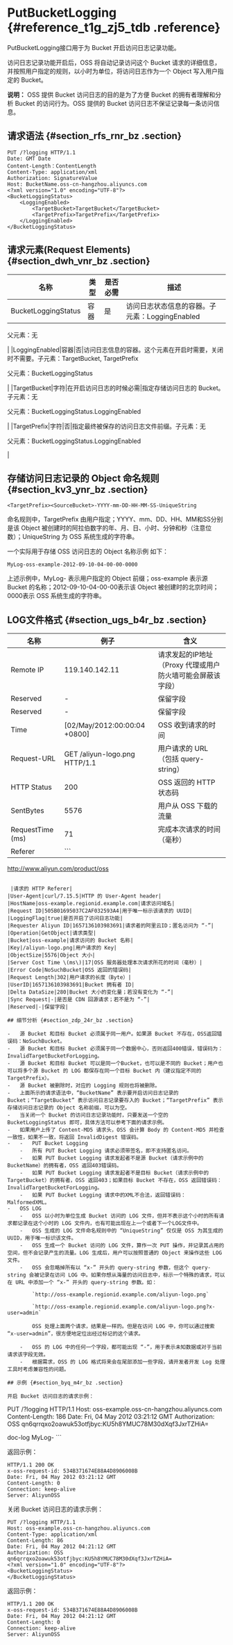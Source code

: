 # PutBucketLogging {#reference_t1g_zj5_tdb .reference}

PutBucketLogging接口用于为 Bucket 开启访问日志记录功能。

访问日志记录功能开启后，OSS 将自动记录访问这个 Bucket 请求的详细信息，并按照用户指定的规则，以小时为单位，将访问日志作为一个 Object 写入用户指定的 Bucket。

**说明：** OSS 提供 Bucket 访问日志的目的是为了方便 Bucket 的拥有者理解和分析 Bucket 的访问行为。OSS 提供的 Bucket 访问日志不保证记录每一条访问信息。

## 请求语法 {#section_rfs_rnr_bz .section}

```
PUT /?logging HTTP/1.1
Date: GMT Date
Content-Length：ContentLength
Content-Type: application/xml
Authorization: SignatureValue 
Host: BucketName.oss-cn-hangzhou.aliyuncs.com
<?xml version="1.0" encoding="UTF-8"?>
<BucketLoggingStatus>
    <LoggingEnabled>
        <TargetBucket>TargetBucket</TargetBucket>
        <TargetPrefix>TargetPrefix</TargetPrefix>
    </LoggingEnabled>
</BucketLoggingStatus>
```

## 请求元素\(Request Elements\) {#section_dwh_vnr_bz .section}

|名称|类型|是否必需|描述|
|--|--|----|--|
|BucketLoggingStatus|容器|是|访问日志状态信息的容器。子元素：LoggingEnabled

父元素：无

|
|LoggingEnabled|容器|否|访问日志信息的容器。这个元素在开启时需要，关闭时不需要。子元素：TargetBucket, TargetPrefix

父元素：BucketLoggingStatus

|
|TargetBucket|字符|在开启访问日志的时候必需|指定存储访问日志的 Bucket。子元素：无

父元素：BucketLoggingStatus.LoggingEnabled

|
|TargetPrefix|字符|否|指定最终被保存的访问日志文件前缀。子元素：无

父元素：BucketLoggingStatus.LoggingEnabled

|

## 存储访问日志记录的 Object 命名规则 {#section_kv3_ynr_bz .section}

```
<TargetPrefix><SourceBucket>-YYYY-mm-DD-HH-MM-SS-UniqueString
```

命名规则中，TargetPrefix 由用户指定；YYYY、mm、DD、HH、MM和SS分别是该 Object 被创建时的阿拉伯数字的年、月、日、小时、分钟和秒（注意位数）；UniqueString 为 OSS 系统生成的字符串。

一个实际用于存储 OSS 访问日志的 Object 名称示例 如下：

```
MyLog-oss-example-2012-09-10-04-00-00-0000
```

上述示例中，MyLog- 表示用户指定的 Object 前缀；oss-example 表示源 Bucket 的名称；2012-09-10-04-00-00表示该 Object 被创建时的北京时间；0000表示 OSS 系统生成的字符串。

## LOG文件格式 {#section_ugs_b4r_bz .section}

|名称|例子|含义|
|--|--|--|
|Remote IP|119.140.142.11|请求发起的IP地址（Proxy 代理或用户防火墙可能会屏蔽该字段）|
|Reserved|-|保留字段|
|Reserved|-|保留字段|
|Time|\[02/May/2012:00:00:04 +0800\]|OSS 收到请求的时间|
|Request-URL|GET /aliyun-logo.png HTTP/1.1|用户请求的 URL （包括 query-string）|
|HTTP Status|200|OSS 返回的 HTTP 状态码|
|SentBytes|5576|用户从 OSS 下载的流量|
|RequestTime \(ms\)|71|完成本次请求的时间（毫秒）|
|Referer| ```
http://www.aliyun.com/product/oss
```

 |请求的 HTTP Referer|
|User-Agent|curl/7.15.5|HTTP 的 User-Agent header|
|HostName|oss-example.regionid.example.com|请求访问域名|
|Request ID|505B01695037C2AF032593A4|用于唯一标示该请求的 UUID|
|LoggingFlag|true|是否开启了访问日志功能|
|Requester Aliyun ID|1657136103983691|请求者的阿里云ID；匿名访问为 “-”|
|Operation|GetObject|请求类型|
|Bucket|oss-example|请求访问的 Bucket 名称|
|Key|/aliyun-logo.png|用户请求的 Key|
|ObjectSize|5576|Object 大小|
|Server Cost Time \(ms\)|17|OSS 服务器处理本次请求所花的时间（毫秒）|
|Error Code|NoSuchBucket|OSS 返回的错误码|
|Request Length|302|用户请求的长度（Byte）|
|UserID|1657136103983691|Bucket 拥有者 ID|
|Delta DataSize|280|Bucket 大小的变化量；若没有变化为 “-”|
|Sync Request|-|是否是 CDN 回源请求；若不是为 “-”|
|Reserved|-|保留字段|

## 细节分析 {#section_zdp_24r_bz .section}

-   源 Bucket 和目标 Bucket 必须属于同一用户。如果源 Bucket 不存在，OSS返回错误码：NoSuchBucket。
-   源 Bucket 和目标 Bucket 必须属于同一个数据中心，否则返回400错误，错误码为：InvalidTargetBucketForLogging。
-   源 Bucket 和目标 Bucket 可以是同一个Bucket，也可以是不同的 Bucket；用户也可以将多个源 Bucket 的 LOG 都保存在同一个目标 Bucket 内（建议指定不同的 TargetPrefix）。
-   源 Bucket 被删除时，对应的 Logging 规则也将被删除。
-   上面所示的请求语法中，“BucketName” 表示要开启访问日志记录的 Bucket；“TargetBucket” 表示访问日志记录要存入的 Bucket；“TargetPrefix” 表示存储访问日志记录的 Object 名称前缀，可以为空。
-   当关闭一个 Bucket 的访问日志记录功能时，只要发送一个空的 BucketLoggingStatus 即可，具体方法可以参考下面的请求示例。
-   如果用户上传了 Content-MD5 请求头，OSS 会计算 Body 的 Content-MD5 并检查一致性，如果不一致，将返回 InvalidDigest 错误码。
-   -   PUT Bucket Logging
    -   所有 PUT Bucket Logging 请求必须带签名，即不支持匿名访问。
    -   如果 PUT Bucket Logging 请求发起者不是源 Bucket（请求示例中的 BucketName）的拥有者，OSS 返回403错误码。
    -   如果 PUT Bucket Logging 请求发起者不是目标 Bucket（请求示例中的 TargetBucket）的拥有者，OSS 返回403；如果目标 Bucket 不存在，OSS 返回错误码：InvalidTargetBucketForLogging。
    -   如果 PUT Bucket Logging 请求中的XML不合法，返回错误码：MalformedXML。
-   OSS LOG
    -   OSS 以小时为单位生成 Bucket 访问的 LOG 文件，但并不表示这个小时的所有请求都记录在这个小时的 LOG 文件内，也有可能出现在上一个或者下一个LOG文件中。
    -   OSS 生成的 LOG 文件命名规则中的 “UniqueString” 仅仅是 OSS 为其生成的 UUID，用于唯一标识该文件。
    -   OSS 生成一个 Bucket 访问的 LOG 文件，算作一次 PUT 操作，并记录其占用的空间，但不会记录产生的流量。LOG 生成后，用户可以按照普通的 Object 来操作这些 LOG 文件。
    -   OSS 会忽略掉所有以 “x-” 开头的 query-string 参数，但这个 query-string 会被记录在访问 LOG 中。如果你想从海量的访问日志中，标示一个特殊的请求，可以在 URL 中添加一个 “x-” 开头的 query-string 参数。如：

        `http://oss-example.regionid.example.com/aliyun-logo.png`

        `http://oss-example.regionid.example.com/aliyun-logo.png?x-user=admin`

        OSS 处理上面两个请求，结果是一样的。但是在访问 LOG 中，你可以通过搜索 “x-user=admin”，很方便地定位出经过标记的这个请求。

    -   OSS 的 LOG 中的任何一个字段，都可能出现 “-”，用于表示未知数据或对于当前请求该字段无效。
    -   根据需求，OSS 的 LOG 格式将来会在尾部添加一些字段，请开发者开发 Log 处理工具时考虑兼容性的问题。

## 示例 {#section_byq_m4r_bz .section}

开启 Bucket 访问日志的请求示例：

```
PUT /?logging HTTP/1.1
Host: oss-example.oss-cn-hangzhou.aliyuncs.com
Content-Length: 186
Date: Fri, 04 May 2012 03:21:12 GMT
Authorization: OSS qn6qrrqxo2oawuk53otfjbyc:KU5h8YMUC78M30dXqf3JxrTZHiA=
<?xml version="1.0" encoding="UTF-8"?>
<BucketLoggingStatus>
<LoggingEnabled>
<TargetBucket>doc-log</TargetBucket>
<TargetPrefix>MyLog-</TargetPrefix>
</LoggingEnabled>
</BucketLoggingStatus>
```

返回示例：

```
HTTP/1.1 200 OK
x-oss-request-id: 534B371674E88A4D8906008B
Date: Fri, 04 May 2012 03:21:12 GMT
Content-Length: 0
Connection: keep-alive
Server: AliyunOSS
```

关闭 Bucket 访问日志的请求示例：

```
PUT /?logging HTTP/1.1
Host: oss-example.oss-cn-hangzhou.aliyuncs.com
Content-Type: application/xml
Content-Length: 86
Date: Fri, 04 May 2012 04:21:12 GMT
Authorization: OSS qn6qrrqxo2oawuk53otfjbyc:KU5h8YMUC78M30dXqf3JxrTZHiA=
<?xml version="1.0" encoding="UTF-8"?>
<BucketLoggingStatus>
</BucketLoggingStatus>
```

返回示例：

```
HTTP/1.1 200 OK
x-oss-request-id: 534B371674E88A4D8906008B
Date: Fri, 04 May 2012 04:21:12 GMT
Content-Length: 0
Connection: keep-alive
Server: AliyunOSS
```

